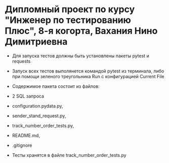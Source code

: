 ﻿# Дипломный проект по курсу "Инженер по тестированию Плюс", 8-я когорта, Вахания Нино Димитриевна
- Для запуска тестов должны быть установлены пакеты pytest и requests
- Запуск всех тестов выполянется командой pytest из терминала, либо при помощи зеленого треугольника Run с конфигурацией Current File

- Содержимое пакета состоит из файлов: 
- 2 SQL запроса
- configuration.pydata.py, 
- sender_stand_request.py, 
- track_number_order_tests.py, 
- README.md, 
- .gitignore
- Тесты хранятся в файле track_number_order_tests.py
